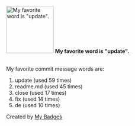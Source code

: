 <img src="https://my-badges.github.io/my-badges/favorite-word.png" alt="My favorite word is &quot;update&quot;." title="My favorite word is &quot;update&quot;." width="128">
<strong>My favorite word is &quot;update&quot;.</strong>
<br><br>

My favorite commit message words are:

1. update (used 59 times)
2. readme.md (used 45 times)
3. close (used 17 times)
4. fix (used 14 times)
5. de (used 10 times)


Created by <a href="https://github.com/my-badges/my-badges">My Badges</a>